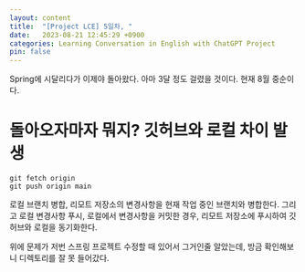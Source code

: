 ```yaml
---
layout: content
title:  "[Project LCE] 5일차, "
date:   2023-08-21 12:45:29 +0900
categories: Learning Conversation in English with ChatGPT Project
pin: false
---
```





Spring에 시달리다가 이제야 돌아왔다. 아마 3달 정도 걸렸을 것이다.
현재 8월 중순이다.

# 돌아오자마자 뭐지? 깃허브와 로컬 차이 발생

```
git fetch origin
git push origin main
```
로컬 브랜치 병합, 리모트 저장소의 변경사항을 현재 작업 중인 브랜치와 병합한다. 그리고 로컬 변경사항 푸시, 로컬에서 변경사항을 커밋한 경우, 리모트 저장소에 푸시하여 깃허브와 로컬을 동기화한다.

위에 문제가 저번 스프링 프로젝트 수정할 때 있어서 그거인줄 알았는데, 방금 확인해보니 디렉토리를 잘 못 들어갔다.


